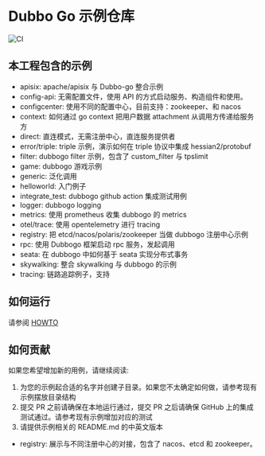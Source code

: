# Dubbo Go 示例仓库

![CI](https://github.com/apache/dubbo-go-samples/workflows/CI/badge.svg)

## 本工程包含的示例

* apisix: apache/apisix 与 Dubbo-go 整合示例
* config-api: 无需配置文件，使用 API 的方式启动服务、构造组件和使用。
* configcenter: 使用不同的配置中心，目前支持：zookeeper、和 nacos
* context: 如何通过 go context  把用户数据 attachment 从调用方传递给服务方
* direct: 直连模式，无需注册中心，直连服务提供者
* error/triple: triple 示例，演示如何在 triple 协议中集成 hessian2/protobuf
* filter: dubbogo filter 示例，包含了 custom_filter 与 tpslimit
* game: dubbogo 游戏示例
* generic: 泛化调用
* helloworld: 入门例子
* integrate_test: dubbogo github action 集成测试用例
* logger: dubbogo logging
* metrics: 使用 prometheus 收集 dubbogo 的 metrics
* otel/trace: 使用 opentelemetry 进行 tracing 
* registry: 把 etcd/nacos/polaris/zookeeper 当做 dubbogo 注册中心示例
* rpc: 使用 Dubbogo 框架启动 rpc 服务，发起调用
* seata:  在 dubbogo 中如何基于 seata 实现分布式事务
* skywalking: 整合 skywalking 与 dubbogo 的示例
* tracing: 链路追踪例子，支持


## 如何运行

请参阅 [HOWTO](HOWTO_zh.md)

## 如何贡献

如果您希望增加新的用例，请继续阅读:

1. 为您的示例起合适的名字并创建子目录。如果您不太确定如何做，请参考现有示例摆放目录结构
2. 提交 PR 之前请确保在本地运行通过，提交 PR 之后请确保 GitHub 上的集成测试通过。请参考现有示例增加对应的测试
3. 请提供示例相关的 README.md 的中英文版本
* registry: 展示与不同注册中心的对接，包含了 nacos、etcd 和 zookeeper。
